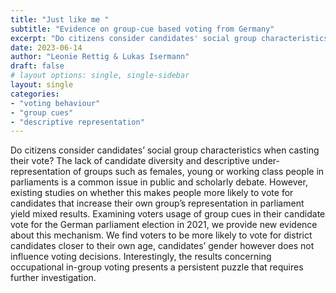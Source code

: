 ```yaml
---
title: "Just like me "
subtitle: "Evidence on group-cue based voting from Germany"
excerpt: "Do citizens consider candidates' social group characteristics when casting their vote?"
date: 2023-06-14
author: "Leonie Rettig & Lukas Isermann"
draft: false
# layout options: single, single-sidebar
layout: single
categories:
- "voting behaviour"
- "group cues"
- "descriptive representation"
---
```


Do citizens consider candidates’ social group characteristics when casting their vote? The lack of candidate
diversity and descriptive under-representation of groups such as females, young or working class people in
parliaments is a common issue in public and scholarly debate. However, existing studies on whether this
makes people more likely to vote for candidates that increase their own group’s representation in parliament
yield mixed results. Examining voters usage of group cues in their candidate vote for the German parliament
election in 2021, we provide new evidence about this mechanism. We find voters to be more likely to vote for
district candidates closer to their own age, candidates’ gender however does not influence voting decisions.
Interestingly, the results concerning occupational in-group voting presents a persistent puzzle that requires
further investigation.



